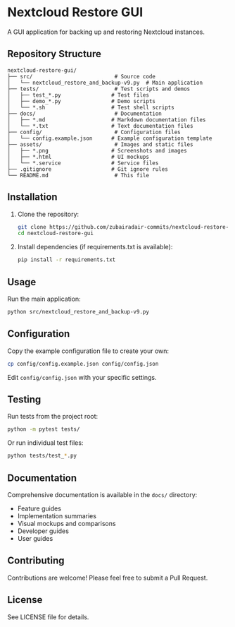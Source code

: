 # Nextcloud Restore GUI

A GUI application for backing up and restoring Nextcloud instances.

## Repository Structure

```
nextcloud-restore-gui/
├── src/                          # Source code
│   └── nextcloud_restore_and_backup-v9.py  # Main application
├── tests/                        # Test scripts and demos
│   ├── test_*.py                # Test files
│   ├── demo_*.py                # Demo scripts
│   └── *.sh                     # Test shell scripts
├── docs/                         # Documentation
│   ├── *.md                     # Markdown documentation files
│   └── *.txt                    # Text documentation files
├── config/                       # Configuration files
│   └── config.example.json      # Example configuration template
├── assets/                       # Images and static files
│   ├── *.png                    # Screenshots and images
│   ├── *.html                   # UI mockups
│   └── *.service                # Service files
├── .gitignore                   # Git ignore rules
└── README.md                     # This file
```

## Installation

1. Clone the repository:
   ```bash
   git clone https://github.com/zubairadair-commits/nextcloud-restore-gui.git
   cd nextcloud-restore-gui
   ```

2. Install dependencies (if requirements.txt is available):
   ```bash
   pip install -r requirements.txt
   ```

## Usage

Run the main application:
```bash
python src/nextcloud_restore_and_backup-v9.py
```

## Configuration

Copy the example configuration file to create your own:
```bash
cp config/config.example.json config/config.json
```

Edit `config/config.json` with your specific settings.

## Testing

Run tests from the project root:
```bash
python -m pytest tests/
```

Or run individual test files:
```bash
python tests/test_*.py
```

## Documentation

Comprehensive documentation is available in the `docs/` directory:
- Feature guides
- Implementation summaries
- Visual mockups and comparisons
- Developer guides
- User guides

## Contributing

Contributions are welcome! Please feel free to submit a Pull Request.

## License

See LICENSE file for details.
